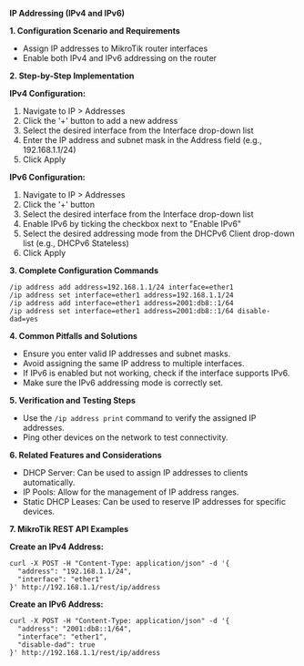 **IP Addressing (IPv4 and IPv6)**

**1. Configuration Scenario and Requirements**

* Assign IP addresses to MikroTik router interfaces
* Enable both IPv4 and IPv6 addressing on the router

**2. Step-by-Step Implementation**

**IPv4 Configuration:**

1. Navigate to IP > Addresses
2. Click the '+' button to add a new address
3. Select the desired interface from the Interface drop-down list
4. Enter the IP address and subnet mask in the Address field (e.g., 192.168.1.1/24)
5. Click Apply

**IPv6 Configuration:**

1. Navigate to IP > Addresses
2. Click the '+' button
3. Select the desired interface from the Interface drop-down list
4. Enable IPv6 by ticking the checkbox next to "Enable IPv6"
5. Select the desired addressing mode from the DHCPv6 Client drop-down list (e.g., DHCPv6 Stateless)
6. Click Apply

**3. Complete Configuration Commands**

```
/ip address add address=192.168.1.1/24 interface=ether1
/ip address set interface=ether1 address=192.168.1.1/24
/ip address add interface=ether1 address=2001:db8::1/64
/ip address set interface=ether1 address=2001:db8::1/64 disable-dad=yes
```

**4. Common Pitfalls and Solutions**

* Ensure you enter valid IP addresses and subnet masks.
* Avoid assigning the same IP address to multiple interfaces.
* If IPv6 is enabled but not working, check if the interface supports IPv6.
* Make sure the IPv6 addressing mode is correctly set.

**5. Verification and Testing Steps**

* Use the `/ip address print` command to verify the assigned IP addresses.
* Ping other devices on the network to test connectivity.

**6. Related Features and Considerations**

* DHCP Server: Can be used to assign IP addresses to clients automatically.
* IP Pools: Allow for the management of IP address ranges.
* Static DHCP Leases: Can be used to reserve IP addresses for specific devices.

**7. MikroTik REST API Examples**

**Create an IPv4 Address:**

```
curl -X POST -H "Content-Type: application/json" -d '{
  "address": "192.168.1.1/24",
  "interface": "ether1"
}' http://192.168.1.1/rest/ip/address
```

**Create an IPv6 Address:**

```
curl -X POST -H "Content-Type: application/json" -d '{
  "address": "2001:db8::1/64",
  "interface": "ether1",
  "disable-dad": true
}' http://192.168.1.1/rest/ip/address
```